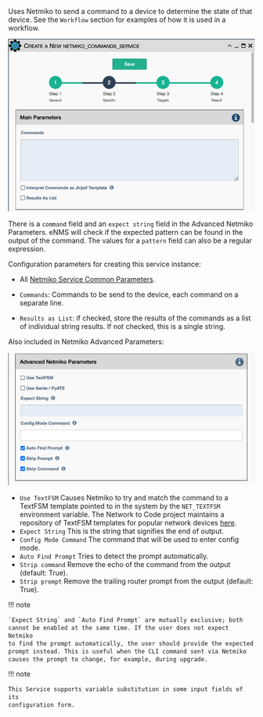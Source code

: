 Uses Netmiko to send a command to a device to
determine the state of that device. See the `Workflow` section for
examples of how it is used in a workflow.

![Netmiko Validation Service](../../_static/automation/builtin_service_types/netmiko_commands.png)

There is a `command` field and an `expect string` field in the Advanced
Netmiko Parameters. eNMS will check if the expected pattern can be found
in the output of the command. The values for a `pattern` field can also
be a regular expression.

Configuration parameters for creating this service instance:

- All [Netmiko Service Common Parameters](netmiko_common.md).

- `Commands`: Commands to be send to the device, each command on a separate line.

- `Results as List`: if checked, store the results of the commands as a list of 
   individual string results. If not checked, this is a single string.

Also included in Netmiko Advanced Parameters: 

![Netmiko Configuration Advanced Parameters](../../_static/automation/builtin_service_types/netmiko_validation_advanced.png)

- `Use TextFSM` Causes Netmiko to try and match the command to a TextFSM
  template pointed to in the system by the `NET_TEXTFSM` environment
  variable. The Network to Code project maintains a repository of TextFSM
  templates for popular network devices [here](https://github.com/networktocode/ntc-templates).
- `Expect String` This is the string that signifies the end of output.
- `Config Mode Command` The command that will be used to enter config
  mode. 
- `Auto Find Prompt` Tries to detect the prompt automatically.
- `Strip command` Remove the echo of the command from the output
  (default: True).
- `Strip prompt` Remove the trailing router prompt from the output
  (default: True).

!!! note

    `Expect String` and `Auto Find Prompt` are mutually exclusive; both
    cannot be enabled at the same time. If the user does not expect Netmiko
    to find the prompt automatically, the user should provide the expected
    prompt instead. This is useful when the CLI command sent via Netmiko
    causes the prompt to change, for example, during upgrade.

!!! note

    This Service supports variable substitution in some input fields of its
    configuration form.
